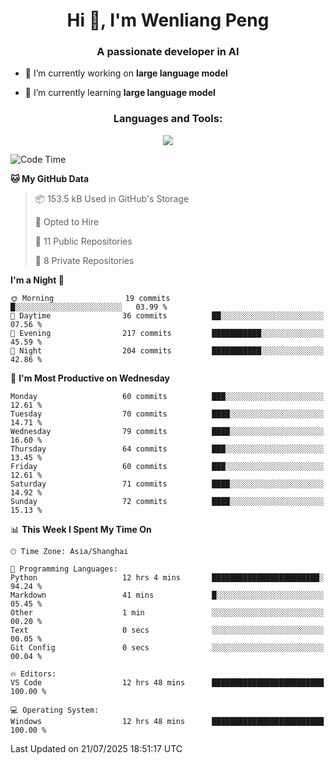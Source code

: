 <h1 align="center">Hi 👋, I'm Wenliang Peng</h1>
<h3 align="center">A passionate developer in AI</h3>

- 🔭 I’m currently working on **large language model**

- 🌱 I’m currently learning **large language model**

<!-- <h3 align="left">Connect with me:</h3> -->
<!-- <p align="left">
</p> -->

<h3 align="center">Languages and Tools:</h3>
<p align="center">
  <a href="https://skillicons.dev">
    <img src="https://skillicons.dev/icons?i=cpp,ros,docker,azure,git,linux,py,pytorch,cmake,githubactions,powershell,md&perline=6" />
  </a>
</p>


<!-- <p><img align="center" src="https://github-readme-stats.vercel.app/api/top-langs?username=bpwl0121&show_icons=true&locale=en&layout=compact" alt="bpwl0121" /></p> -->

<!-- <p><img align="center" src="https://github-readme-streak-stats.herokuapp.com/?user=bpwl0121&" alt="bpwl0121" /></p> -->

<!--START_SECTION:waka-->
![Code Time](http://img.shields.io/badge/Code%20Time-319%20hrs%209%20mins-blue)

**🐱 My GitHub Data** 

> 📦 153.5 kB Used in GitHub's Storage 
 > 
> 💼 Opted to Hire
 > 
> 📜 11 Public Repositories 
 > 
> 🔑 8 Private Repositories 
 > 
**I'm a Night 🦉** 

```text
🌞 Morning                19 commits          █░░░░░░░░░░░░░░░░░░░░░░░░   03.99 % 
🌆 Daytime                36 commits          ██░░░░░░░░░░░░░░░░░░░░░░░   07.56 % 
🌃 Evening                217 commits         ███████████░░░░░░░░░░░░░░   45.59 % 
🌙 Night                  204 commits         ███████████░░░░░░░░░░░░░░   42.86 % 
```
📅 **I'm Most Productive on Wednesday** 

```text
Monday                   60 commits          ███░░░░░░░░░░░░░░░░░░░░░░   12.61 % 
Tuesday                  70 commits          ████░░░░░░░░░░░░░░░░░░░░░   14.71 % 
Wednesday                79 commits          ████░░░░░░░░░░░░░░░░░░░░░   16.60 % 
Thursday                 64 commits          ███░░░░░░░░░░░░░░░░░░░░░░   13.45 % 
Friday                   60 commits          ███░░░░░░░░░░░░░░░░░░░░░░   12.61 % 
Saturday                 71 commits          ████░░░░░░░░░░░░░░░░░░░░░   14.92 % 
Sunday                   72 commits          ████░░░░░░░░░░░░░░░░░░░░░   15.13 % 
```


📊 **This Week I Spent My Time On** 

```text
🕑︎ Time Zone: Asia/Shanghai

💬 Programming Languages: 
Python                   12 hrs 4 mins       ████████████████████████░   94.24 % 
Markdown                 41 mins             █░░░░░░░░░░░░░░░░░░░░░░░░   05.45 % 
Other                    1 min               ░░░░░░░░░░░░░░░░░░░░░░░░░   00.20 % 
Text                     0 secs              ░░░░░░░░░░░░░░░░░░░░░░░░░   00.05 % 
Git Config               0 secs              ░░░░░░░░░░░░░░░░░░░░░░░░░   00.04 % 

🔥 Editors: 
VS Code                  12 hrs 48 mins      █████████████████████████   100.00 % 

💻 Operating System: 
Windows                  12 hrs 48 mins      █████████████████████████   100.00 % 
```


 Last Updated on 21/07/2025 18:51:17 UTC
<!--END_SECTION:waka-->
